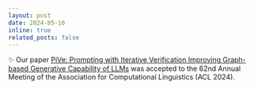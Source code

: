 ```yaml
---
layout: post
date: 2024-05-16
inline: true
related_posts: false
---
```


:sparkles: Our paper <a href="https://aclanthology.org/2024.findings-acl.400/">PiVe: Prompting with Iterative Verification Improving Graph-based Generative Capability of LLMs</a> was accepted to the 62nd Annual Meeting of the Association for Computational Linguistics (ACL 2024).
